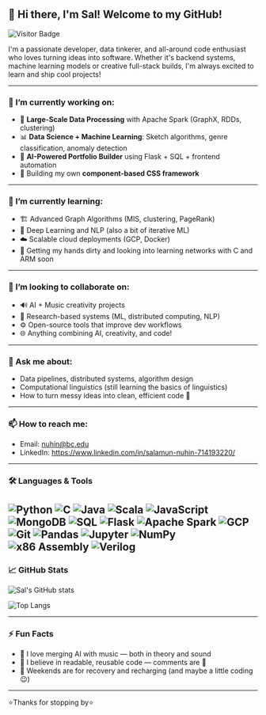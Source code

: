 ## 👋 Hi there, I'm Sal! Welcome to my GitHub!

![Visitor Badge](https://komarev.com/ghpvc/?username=Sal47506&style=flat-square)

I'm a passionate developer, data tinkerer, and all-around code enthusiast who loves turning ideas into software. Whether it's backend systems, machine learning models or creative full-stack builds, I'm always excited to learn and ship cool projects!

---

### 🔭 I’m currently working on:
- 🧠 **Large-Scale Data Processing** with Apache Spark (GraphX, RDDs, clustering)
- 📊 **Data Science + Machine Learning**: Sketch algorithms, genre classification, anomaly detection
- 🚀 **AI-Powered Portfolio Builder** using Flask + SQL + frontend automation
- 🧰 Building my own **component-based CSS framework**

---

### 🌱 I’m currently learning:
- 🏗️ Advanced Graph Algorithms (MIS, clustering, PageRank)
- 🧬 Deep Learning and NLP (also a bit of iterative ML)
- ☁️ Scalable cloud deployments (GCP, Docker)
- 🧠 Getting my hands dirty and looking into learning networks with C and ARM soon

---

### 👯 I’m looking to collaborate on:
- 🔊 AI + Music creativity projects
- 🧪 Research-based systems (ML, distributed computing, NLP)
- ⚙️ Open-source tools that improve dev workflows
- 🌐 Anything combining AI, creativity, and code!

---

### 💬 Ask me about:
- Data pipelines, distributed systems, algorithm design
- Computational linguistics (still learning the basics of linguistics)
- How to turn messy ideas into clean, efficient code 🚀

---

### 📫 How to reach me:
- Email: nuhin@bc.edu
- LinkedIn: https://www.linkedin.com/in/salamun-nuhin-714193220/

---

### 🛠️ Languages & Tools

![Python](https://img.shields.io/badge/-Python-3776AB?logo=python&logoColor=white)
![C](https://img.shields.io/badge/-C-A8B9CC?logo=c&logoColor=white)
![Java](https://img.shields.io/badge/-Java-007396?logo=java&logoColor=white)
![Scala](https://img.shields.io/badge/-Scala-DC322F?logo=scala&logoColor=white)
![JavaScript](https://img.shields.io/badge/-JavaScript-F7DF1E?logo=javascript&logoColor=black)
![MongoDB](https://img.shields.io/badge/-MongoDB-47A248?logo=mongodb&logoColor=white)
![SQL](https://img.shields.io/badge/-SQL-003B57?logo=postgresql&logoColor=white)
![Flask](https://img.shields.io/badge/-Flask-000000?logo=flask&logoColor=white)
![Apache Spark](https://img.shields.io/badge/-Apache%20Spark-E25A1C?logo=apachespark&logoColor=white)
![GCP](https://img.shields.io/badge/-GCP-4285F4?logo=googlecloud&logoColor=white)
![Git](https://img.shields.io/badge/-Git-F05032?logo=git&logoColor=white)
![Pandas](https://img.shields.io/badge/-Pandas-150458?logo=pandas&logoColor=white)
![Jupyter](https://img.shields.io/badge/-Jupyter-F37626?logo=jupyter&logoColor=white)
![NumPy](https://img.shields.io/badge/-NumPy-013243?logo=numpy&logoColor=white)
![x86 Assembly](https://img.shields.io/badge/-x86%20Assembly-737373?logo=assemblyscript&logoColor=white)
![Verilog](https://img.shields.io/badge/-Verilog-00457C?style=flat-square)
---

### 📈 GitHub Stats

![Sal's GitHub stats](https://github-readme-stats.vercel.app/api?username=Sal47506&show_icons=true&theme=tokyonight&hide_title=true)

![Top Langs](https://github-readme-stats.vercel.app/api/top-langs/?username=Sal47506&layout=compact&theme=tokyonight)

---

### ⚡ Fun Facts
- 🎵 I love merging AI with music — both in theory and sound
- 🔄 I believe in readable, reusable code — comments are 🔑
- 🧘 Weekends are for recovery and recharging (and maybe a little coding 😉)

---

⭐Thanks for stopping by⭐

